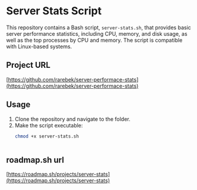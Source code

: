 # Server Stats Script

This repository contains a Bash script, `server-stats.sh`, that provides basic server performance statistics, including CPU, memory, and disk usage, as well as the top processes by CPU and memory. The script is compatible with Linux-based systems.

## Project URL
[https://github.com/rarebek/server-performace-stats](https://github.com/rarebek/server-performace-stats)

## Usage
1. Clone the repository and navigate to the folder.
2. Make the script executable:
   ```bash
   chmod +x server-stats.sh



## roadmap.sh url
[https://roadmap.sh/projects/server-stats](https://roadmap.sh/projects/server-stats)